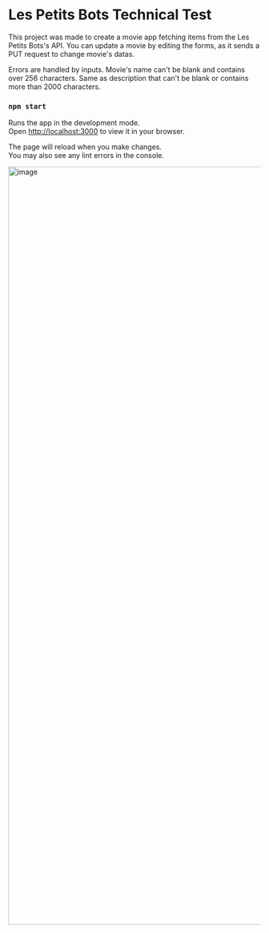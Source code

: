 # Les Petits Bots Technical Test

This project was made to create a movie app fetching items from the Les Petits Bots's API. You can update a movie by editing the forms, as it sends a PUT request to change movie's datas.

Errors are handled by inputs. Movie's name can't be blank and contains over 256 characters. Same as description that can't be blank or contains more than 2000 characters.

### `npm start`

Runs the app in the development mode.\
Open [http://localhost:3000](http://localhost:3000) to view it in your browser.

The page will reload when you make changes.\
You may also see any lint errors in the console.

<img width="1512" alt="image" src="https://user-images.githubusercontent.com/91204591/164398234-fcb0357d-9a88-4990-81f0-f10428010d55.png">

